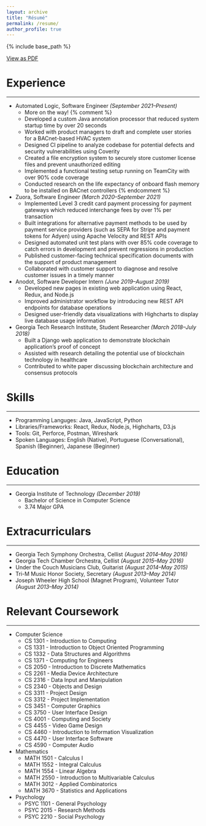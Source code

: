 ```yaml
---
layout: archive
title: "Résumé"
permalink: /resume/
author_profile: true
---
```


{% include base_path %}

<a href="{{ base_path }}/files/David Herszenhaut - Resume.pdf" class="btn btn--inverse">View as PDF</a>

# Experience
<hr />

- Automated Logic, Software Engineer *(September 2021–Present)*
  - More on the way!
{% comment %}
  - Developed a custom Java annotation processor that reduced system startup time by over 20 seconds
  - Worked with product managers to draft and complete user stories for a BACnet-based HVAC system
  - Designed CI pipeline to analyze codebase for potential defects and security vulnerabilities using Coverity
  - Created a file encryption system to securely store customer license files and prevent unauthorized editing
  - Implemented a functional testing setup running on TeamCity with over 90% code coverage
  - Conducted research on the life expectancy of onboard flash memory to be installed on BACnet controllers
{% endcomment %}
- Zuora, Software Engineer *(March 2020–September 2021)*
  - Implemented Level 3 credit card payment processing for payment gateways which reduced interchange fees by over 1% per transaction
  - Built integrations for alternative payment methods to be used by payment service providers (such as SEPA for Stripe and payment tokens for Adyen) using Apache Velocity and REST APIs
  - Designed automated unit test plans with over 85% code coverage to catch errors in development and prevent regressions in production
  - Published customer-facing technical specification documents with the support of product management
  - Collaborated with customer support to diagnose and resolve customer issues in a timely manner
- Anodot, Software Developer Intern *(June 2019–August 2019)*
  - Developed new pages in existing web application using React, Redux, and Node.js
  - Improved administrator workflow by introducing new REST API endpoints for database operations
  - Designed user-friendly data visualizations with Highcharts to display live database usage information
- Georgia Tech Research Institute, Student Researcher *(March 2018–July 2018)*
  - Built a Django web application to demonstrate blockchain application’s proof of concept
  - Assisted with research detailing the potential use of blockchain technology in healthcare
  - Contributed to white paper discussing blockchain architecture and consensus protocols

# Skills
<hr />

- Programming Languges: Java, JavaScript, Python
- Libraries/Frameworks: React, Redux, Node.js, Highcharts, D3.js
- Tools: Git, Perforce, Postman, Wireshark
- Spoken Languages: English (Native), Portuguese (Conversational), Spanish (Beginner), Japanese (Beginner)

# Education
<hr />

- Georgia Institute of Technology *(December 2019)*
  - Bachelor of Science in Computer Science
  - 3.74 Major GPA

# Extracurriculars
<hr />

- Georgia Tech Symphony Orchestra, Cellist *(August 2014–May 2016)*
- Georgia Tech Chamber Orchestra, Cellist *(August 2015–May 2016)*
- Under the Couch Musicians Club, Guitarist *(August 2014–May 2015)*
- Tri-M Music Honor Society, Secretary *(August 2013–May 2014)*
- Joseph Wheeler High School (Magnet Program), Volunteer Tutor *(August 2013–May 2014)*

# Relevant Coursework
<hr />

- Computer Science
  - CS 1301 - Introduction to Computing
  - CS 1331 - Introduction to Object Oriented Programming
  - CS 1332 - Data Structures and Algorithms
  - CS 1371 - Computing for Engineers
  - CS 2050 - Introduction to Discrete Mathematics
  - CS 2261 - Media Device Architecture
  - CS 2316 - Data Input and Manipulation
  - CS 2340 - Objects and Design
  - CS 3311 - Project Design
  - CS 3312 - Project Implementation
  - CS 3451 - Computer Graphics
  - CS 3750 - User Interface Design
  - CS 4001 - Computing and Society
  - CS 4455 - Video Game Design
  - CS 4460 - Introduction to Information Visualization
  - CS 4470 - User Interface Software
  - CS 4590 - Computer Audio
- Mathematics
  - MATH 1501 - Calculus I
  - MATH 1552 - Integral Calculus
  - MATH 1554 - Linear Algebra
  - MATH 2550 - Introduction to Multivariable Calculus
  - MATH 3012 - Applied Combinatorics
  - MATH 3670 - Statistics and Applications
- Psychology
  - PSYC 1101 - General Psychology
  - PSYC 2015 - Research Methods
  - PSYC 2210 - Social Psychology

